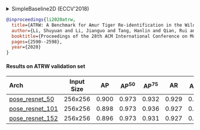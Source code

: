 <!-- [ALGORITHM] -->

<details>
<summary>SimpleBaseline2D (ECCV'2018)</summary>

```bibtex
@inproceedings{xiao2018simple,
  title={Simple baselines for human pose estimation and tracking},
  author={Xiao, Bin and Wu, Haiping and Wei, Yichen},
  booktitle={Proceedings of the European conference on computer vision (ECCV)},
  pages={466--481},
  year={2018}
}
```

</details>

<!-- [DATASET] -->

```bibtex
@inproceedings{li2020atrw,
  title={ATRW: A Benchmark for Amur Tiger Re-identification in the Wild},
  author={Li, Shuyuan and Li, Jianguo and Tang, Hanlin and Qian, Rui and Lin, Weiyao},
  booktitle={Proceedings of the 28th ACM International Conference on Multimedia},
  pages={2590--2598},
  year={2020}
}
```

#### Results on ATRW validation set

| Arch  | Input Size | AP | AP<sup>50</sup> | AP<sup>75</sup> | AR | AR<sup>50</sup> | ckpt | log |
| :-------------- | :-----------: | :------: | :------: | :------: | :------: | :------: |:------: |:------: |
| [pose_resnet_50](/configs/animal/2d_kpt_sview_rgb_img/topdown_heatmap/atrw/res50_atrw_256x256.py)  | 256x256 | 0.900 | 0.973 | 0.932 | 0.929 | 0.985 | [ckpt](https://download.openmmlab.com/mmpose/animal/resnet/res50_atrw_256x256-546c4594_20210414.pth) | [log](https://download.openmmlab.com/mmpose/animal/resnet/res50_atrw_256x256_20210414.log.json) |
| [pose_resnet_101](/configs/animal/2d_kpt_sview_rgb_img/topdown_heatmap/atrw/res101_atrw_256x256.py) | 256x256 | 0.898 | 0.973 | 0.936 | 0.927 | 0.985 | [ckpt](https://download.openmmlab.com/mmpose/animal/resnet/res101_atrw_256x256-da93f371_20210414.pth) | [log](https://download.openmmlab.com/mmpose/animal/resnet/res101_atrw_256x256_20210414.log.json) |
| [pose_resnet_152](/configs/animal/2d_kpt_sview_rgb_img/topdown_heatmap/atrw/res152_atrw_256x256.py) | 256x256 | 0.896 | 0.973 | 0.931 | 0.927 | 0.985 | [ckpt](https://download.openmmlab.com/mmpose/animal/resnet/res152_atrw_256x256-2bb8e162_20210414.pth) | [log](https://download.openmmlab.com/mmpose/animal/resnet/res152_atrw_256x256_20210414.log.json) |
